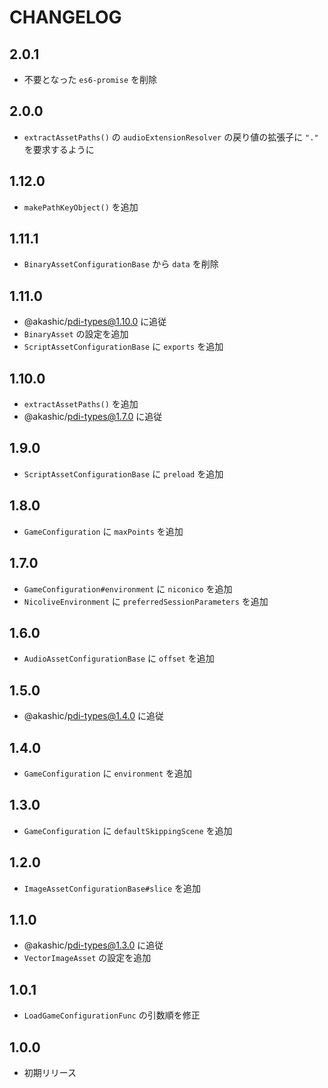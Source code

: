 # CHANGELOG

## 2.0.1
* 不要となった `es6-promise` を削除

## 2.0.0
* `extractAssetPaths()` の `audioExtensionResolver` の戻り値の拡張子に `"."` を要求するように

## 1.12.0
* `makePathKeyObject()` を追加

## 1.11.1
* `BinaryAssetConfigurationBase` から `data` を削除

## 1.11.0
* @akashic/pdi-types@1.10.0 に追従
* `BinaryAsset` の設定を追加
* `ScriptAssetConfigurationBase` に `exports` を追加

## 1.10.0
* `extractAssetPaths()` を追加
* @akashic/pdi-types@1.7.0 に追従

## 1.9.0
* `ScriptAssetConfigurationBase` に `preload` を追加

## 1.8.0
* `GameConfiguration` に `maxPoints` を追加

## 1.7.0
* `GameConfiguration#environment` に `niconico` を追加
* `NicoliveEnvironment` に `preferredSessionParameters` を追加

## 1.6.0
* `AudioAssetConfigurationBase` に `offset` を追加

## 1.5.0
* @akashic/pdi-types@1.4.0 に追従

## 1.4.0
* `GameConfiguration` に `environment` を追加

## 1.3.0
* `GameConfiguration` に `defaultSkippingScene` を追加

## 1.2.0
* `ImageAssetConfigurationBase#slice` を追加

## 1.1.0
* @akashic/pdi-types@1.3.0 に追従
* `VectorImageAsset` の設定を追加

## 1.0.1
* `LoadGameConfigurationFunc` の引数順を修正

## 1.0.0
* 初期リリース
